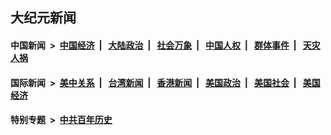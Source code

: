 ## 大纪元新闻

#### 中国新闻 &nbsp;>&nbsp; [中国经济](indexes/ncid283/README.md?09260845) &nbsp;| &nbsp; [大陆政治](indexes/ncid277/README.md?09260845) &nbsp;| &nbsp; [社会万象](indexes/ncid282/README.md?09260845) &nbsp;| &nbsp; [中国人权](indexes/ncid278/README.md?09260845) &nbsp;| &nbsp; [群体事件](indexes/ncid279/README.md?09260845) &nbsp;| &nbsp; [天灾人祸](indexes/ncid280/README.md?09260845)

#### 国际新闻 &nbsp;>&nbsp; [美中关系](indexes/nf1412576/README.md?09260845) &nbsp;| &nbsp; [台湾新闻](indexes/ncid1349361/README.md?09260845) &nbsp;| &nbsp; [香港新闻](indexes/ncid1349362/README.md?09260845) &nbsp;| &nbsp; [美国政治](indexes/ncid1078159/README.md?09260845) &nbsp;| &nbsp; [美国社会](indexes/ncid1078160/README.md?09260845) &nbsp;| &nbsp; [美国经济](indexes/ncid1078158/README.md?09260845)

#### 特别专题 &nbsp;>&nbsp; [中共百年历史](https://github.com/easy2view/epoch-special/blob/master/README.md?09260845)  
